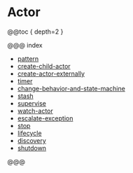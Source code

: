 # Actor

@@toc { depth=2 }

@@@ index

* [pattern](pattern/index.md)
* [create-child-actor](create-child-actor.md)
* [create-actor-externally](create-actor-externally.md)
* [timer](timer.md)
* [change-behavior-and-state-machine](change-behavior-and-state-machine.md)
* [stash](stash.md)
* [supervise](supervise.md)
* [watch-actor](watch-actor.md)
* [escalate-exception](escalate-exception.md)
* [stop](stop.md)
* [lifecycle](lifecycle.md)
* [discovery](discovery.md)
* [shutdown](shutdown.md)

@@@
